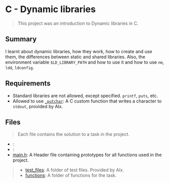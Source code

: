 # C - Dynamic libraries

> This project was an introduction to Dynamic libraries in C.

## Summary

I learnt about dynamic libraries, how they work, how to create and use them, the differences between static and shared libraries. Also, the environment variable `$LD_LIBRARY_PATH` and how to use it and how to use `nm`, `ldd`, `ldconfig`.

## Requirements

- Standard libraries are not allowed, except specified. `printf`, `puts`, etc.
- Allowed to use [`_putchar`](https://github.com/alx-tools/_putchar.c/blob/master/_putchar.c): A
C custom function that writes a character to `stdout`, provided by Alx.

## Files

> Each file contains the solution to a task in the project.

- []():
- []():
- [main.h](): A Header file containing prototypes for all functions used in the project.

> - [test_files](): A folder of test files. Provided by Alx.
> - [functions](): A folder of functions for the task.
